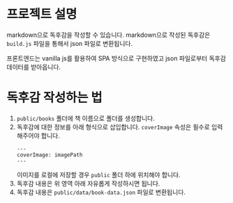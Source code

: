 # 프로젝트 설명

markdown으로 독후감을 작성할 수 있습니다. markdown으로 작성된 독후감은 `build.js` 파일을 통해서 json 파일로 변환됩니다.

프론트엔드는 vanilla js를 활용하여 SPA 방식으로 구현하였고 json 파일로부터 독후감 데이터를 받아옵니다.

# 독후감 작성하는 법

1. `public/books` 폴더에 책 이름으로 폴더를 생성합니다.
2. 독후감에 대한 정보를 아래 형식으로 삽입합니다. `coverImage` 속성은 필수로 입력해주어야 합니다.
   ```
   ---
   coverImage: imagePath
   ---
   ```
   이미지를 로컬에 저장할 경우 `public` 폴더 하에 위치해야 합니다.
3. 독후감 내용은 위 영역 아래 자유롭게 작성하시면 됩니다.
4. 독후감 내용은 `public/data/book-data.json` 파일로 변환됩니다.
